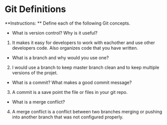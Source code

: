 # Git Definitions

**Instructions: ** Define each of the following Git concepts.

* What is version control?  Why is it useful?
1. It makes it easy for developers to work with eachother and use other developers code. Also organizes code that you have written.
* What is a branch and why would you use one?
2. I would use a branch to keep master branch clean and to keep multiple versions of the projet.
* What is a commit? What makes a good commit message?
3. A commit is a save point the file or files in your git repo.
* What is a merge conflict?
4. A merge conflict is a conflict between two branches merging or pushing into another branch that was not configured properly.